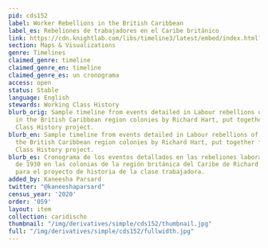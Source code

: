 ```yaml
---
pid: cds152
label: Worker Rebellions in the British Caribbean
label_es: Rebeliones de trabajadores en el Caribe británico
link: https://cdn.knightlab.com/libs/timeline3/latest/embed/index.html?source=1qZjyqnjo2e37usoVsGgoZU7ZI5NDA6NCCpp2p0EVb2s&font=Default&lang=en&initial_zoom=2&height=650
section: Maps & Visualizations
genre: Timelines
claimed_genre: timeline
claimed_genre_en: timeline
claimed_genre_es: un cronograma
access: open
status: Stable
language: English
stewards: Working Class History
blurb_orig: Sample timeline from events detailed in Labour rebellions of the 1930s
  in the British Caribbean region colonies by Richard Hart, put together for the Working
  Class History project.
blurb_en: Sample timeline from events detailed in Labour rebellions of the 1930s in
  the British Caribbean region colonies by Richard Hart, put together for the Working
  Class History project.
blurb_es: Cronograma de los eventos detallados en las rebeliones laborales de la década
  de 1930 en las colonias de la región británica del Caribe de Richard Hart, organizadas
  para el proyecto de historia de la clase trabajadora.
added_by: Kaneesha Parsard
twitter: "@kaneeshaparsard"
census_year: '2020'
order: '059'
layout: item
collection: caridischo
thumbnail: "/img/derivatives/simple/cds152/thumbnail.jpg"
full: "/img/derivatives/simple/cds152/fullwidth.jpg"
---
```

